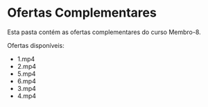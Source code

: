 # Ofertas Complementares

Esta pasta contém as ofertas complementares do curso Membro-8.

Ofertas disponíveis:
- 1.mp4
- 2.mp4
- 5.mp4
- 6.mp4
- 3.mp4
- 4.mp4